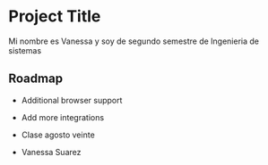 
# Project Title
Mi nombre es Vanessa y soy de segundo semestre de Ingenieria de sistemas



## Roadmap

- Additional browser support

- Add more integrations
- Clase agosto veinte
- Vanessa
Suarez
